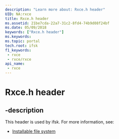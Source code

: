 ```yaml
---
description: "Learn more about: Rxce.h header"
UID: NA:rxce
title: Rxce.h header
ms.assetid: 21be7cda-22a7-31c2-8fd4-74b9d08f24bf
ms.date: 05/09/2018
keywords: ["Rxce.h header"]
ms.keywords: 
ms.topic: portal
tech.root: ifsk
f1_keywords:
 - rxce
 - rxce/rxce
api_name:
 - rxce
---
```


# Rxce.h header


## -description

This header is used by ifsk. For more information, see:

- [Installable file system](../_ifsk/index.md)

